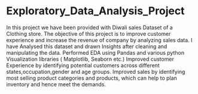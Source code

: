 # Exploratory_Data_Analysis_Project
In this project we have been provided with Diwali sales Dataset of a Clothing store.
The objective of this project is to improve customer experience and increase the revenue of company by analyzing sales data.
I have Analysed this dataset and drawn Insights after cleaning and manipulating the data.
Performed EDA using Pandas and various python Visualization libraries ( Matplotlib, Seaborn etc.)
Improved customer Experience by identifying potential customers across different states,occupation,gender and age groups.
Improved sales by identifying most selling product categories and products, which can help to plan inventory and hence meet the demands.
